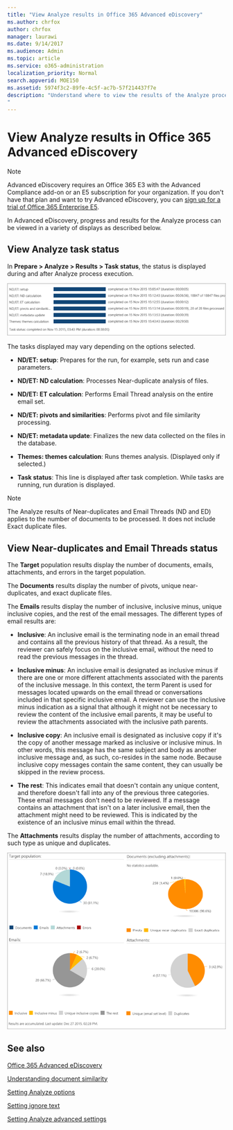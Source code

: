 ```yaml
---
title: "View Analyze results in Office 365 Advanced eDiscovery"
ms.author: chrfox
author: chrfox
manager: laurawi
ms.date: 9/14/2017
ms.audience: Admin
ms.topic: article
ms.service: o365-administration
localization_priority: Normal
search.appverid: MOE150
ms.assetid: 5974f3c2-89fe-4c5f-ac7b-57f214437f7e
description: "Understand where to view the results of the Analyze process in Office 365 Advanced eDiscovery, including definitions of the displayed task options. 
"
---
```


# View Analyze results in Office 365 Advanced eDiscovery

> [!NOTE]
> Advanced eDiscovery requires an Office 365 E3 with the Advanced Compliance add-on or an E5 subscription for your organization. If you don't have that plan and want to try Advanced eDiscovery, you can [sign up for a trial of Office 365 Enterprise E5](https://go.microsoft.com/fwlink/p/?LinkID=698279). 
  
In Advanced eDiscovery, progress and results for the Analyze process can be viewed in a variety of displays as described below.
  
## View Analyze task status

In **Prepare \> Analyze \> Results \> Task status**, the status is displayed during and after Analyze process execution. 
  
![Analyze task status](media/d0372978-ce08-4f4e-a1fc-aa918ae44364.png)
  
The tasks displayed may vary depending on the options selected. 
  
- **ND/ET: setup**: Prepares for the run, for example, sets run and case parameters.
    
- **ND/ET: ND calculation**: Processes Near-duplicate analysis of files.
    
- **ND/ET: ET calculation**: Performs Email Thread analysis on the entire email set.
    
- **ND/ET: pivots and similarities**: Performs pivot and file similarity processing.
    
- **ND/ET: metadata update**: Finalizes the new data collected on the files in the database.
    
- **Themes: themes calculation**: Runs themes analysis. (Displayed only if selected.)
    
- **Task status**: This line is displayed after task completion. While tasks are running, run duration is displayed.
    
> [!NOTE]
> The Analyze results of Near-duplicates and Email Threads (ND and ED) applies to the number of documents to be processed. It does not include Exact duplicate files. 
  
## View Near-duplicates and Email Threads status

The **Target** population results display the number of documents, emails, attachments, and errors in the target population. 
  
The **Documents** results display the number of pivots, unique near-duplicates, and exact duplicate files. 
  
The **Emails** results display the number of inclusive, inclusive minus, unique inclusive copies, and the rest of the email messages. The different types of email results are: 
  
- **Inclusive**: An inclusive email is the terminating node in an email thread and contains all the previous history of that thread. As a result, the reviewer can safely focus on the inclusive email, without the need to read the previous messages in the thread. 
    
- **Inclusive minus**: An inclusive email is designated as inclusive minus if there are one or more different attachments associated with the parents of the inclusive message. In this context, the term Parent is used for messages located upwards on the email thread or conversations included in that specific inclusive email. A reviewer can use the inclusive minus indication as a signal that although it might not be necessary to review the content of the inclusive email parents, it may be useful to review the attachments associated with the inclusive path parents. 
    
- **Inclusive copy**: An inclusive email is designated as inclusive copy if it's the copy of another message marked as inclusive or inclusive minus. In other words, this message has the same subject and body as another inclusive message and, as such, co-resides in the same node. Because inclusive copy messages contain the same content, they can usually be skipped in the review process. 
    
- **The rest**: This indicates email that doesn't contain any unique content, and therefore doesn't fall into any of the previous three categories. These email messages don't need to be reviewed. If a message contains an attachment that isn't on a later inclusive email, then the attachment might need to be reviewed. This is indicated by the existence of an inclusive minus email within the thread.
    
The **Attachments** results display the number of attachments, according to such type as unique and duplicates. 
  
![Near-duplicates and Email Threads](media/54491303-0ee3-4739-b42e-d1ee486842fd.png)
  
## See also

[Office 365 Advanced eDiscovery](office-365-advanced-ediscovery.md)
  
[Understanding document similarity](understand-document-similarity-in-advanced-ediscovery.md)
  
[Setting Analyze options](set-analyze-options-in-advanced-ediscovery.md)
  
[Setting ignore text](set-ignore-text-in-advanced-ediscovery.md)
  
[Setting Analyze advanced settings](view-analyze-results-in-advanced-ediscovery.md)

